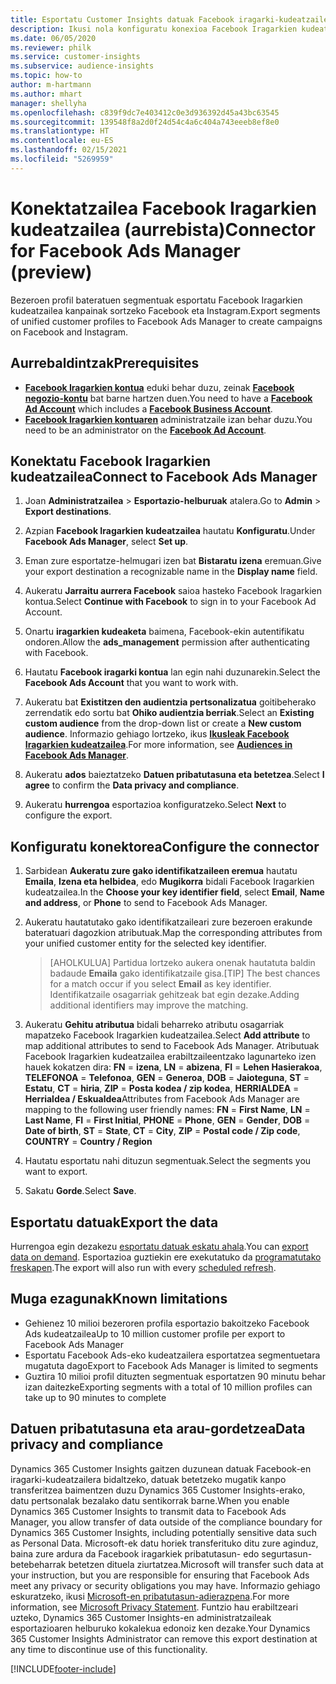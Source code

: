 ```yaml
---
title: Esportatu Customer Insights datuak Facebook iragarki-kudeatzailera
description: Ikusi nola konfiguratu konexioa Facebook Iragarkien kudeatzailea.
ms.date: 06/05/2020
ms.reviewer: philk
ms.service: customer-insights
ms.subservice: audience-insights
ms.topic: how-to
author: m-hartmann
ms.author: mhart
manager: shellyha
ms.openlocfilehash: c839f9dc7e403412c0e3d936392d45a43bc63545
ms.sourcegitcommit: 139548f8a2d0f24d54c4a6c404a743eeeb8ef8e0
ms.translationtype: HT
ms.contentlocale: eu-ES
ms.lasthandoff: 02/15/2021
ms.locfileid: "5269959"
---
```

# <a name="connector-for-facebook-ads-manager-preview"></a><span data-ttu-id="cf3aa-103">Konektatzailea Facebook Iragarkien kudeatzailea (aurrebista)</span><span class="sxs-lookup"><span data-stu-id="cf3aa-103">Connector for Facebook Ads Manager (preview)</span></span>

<span data-ttu-id="cf3aa-104">Bezeroen profil bateratuen segmentuak esportatu Facebook Iragarkien kudeatzailea kanpainak sortzeko Facebook eta Instagram.</span><span class="sxs-lookup"><span data-stu-id="cf3aa-104">Export segments of unified customer profiles to Facebook Ads Manager to create campaigns on Facebook and Instagram.</span></span>

## <a name="prerequisites"></a><span data-ttu-id="cf3aa-105">Aurrebaldintzak</span><span class="sxs-lookup"><span data-stu-id="cf3aa-105">Prerequisites</span></span>

- <span data-ttu-id="cf3aa-106">[**Facebook Iragarkien kontua**](https://www.facebook.com/business/learn/lessons/step-by-step-ads-manager-account) eduki behar duzu, zeinak [**Facebook negozio-kontu**](https://business.facebook.com/) bat barne hartzen duen.</span><span class="sxs-lookup"><span data-stu-id="cf3aa-106">You need to have a [**Facebook Ad Account**](https://www.facebook.com/business/learn/lessons/step-by-step-ads-manager-account) which includes a [**Facebook Business Account**](https://business.facebook.com/).</span></span>
- <span data-ttu-id="cf3aa-107">[**Facebook Iragarkien kontuaren**](https://www.facebook.com/business/learn/lessons/step-by-step-ads-manager-account) administratzaile izan behar duzu.</span><span class="sxs-lookup"><span data-stu-id="cf3aa-107">You need to be an administrator on the [**Facebook Ad Account**](https://www.facebook.com/business/learn/lessons/step-by-step-ads-manager-account).</span></span>

## <a name="connect-to-facebook-ads-manager"></a><span data-ttu-id="cf3aa-108">Konektatu Facebook Iragarkien kudeatzailea</span><span class="sxs-lookup"><span data-stu-id="cf3aa-108">Connect to Facebook Ads Manager</span></span>

1. <span data-ttu-id="cf3aa-109">Joan **Administratzailea** > **Esportazio-helburuak** atalera.</span><span class="sxs-lookup"><span data-stu-id="cf3aa-109">Go to **Admin** > **Export destinations**.</span></span>

1. <span data-ttu-id="cf3aa-110">Azpian **Facebook Iragarkien kudeatzailea** hautatu **Konfiguratu**.</span><span class="sxs-lookup"><span data-stu-id="cf3aa-110">Under **Facebook Ads Manager**, select **Set up**.</span></span>

1. <span data-ttu-id="cf3aa-111">Eman zure esportatze-helmugari izen bat **Bistaratu izena** eremuan.</span><span class="sxs-lookup"><span data-stu-id="cf3aa-111">Give your export destination a recognizable name in the **Display name** field.</span></span>

1. <span data-ttu-id="cf3aa-112">Aukeratu **Jarraitu aurrera Facebook** saioa hasteko Facebook Iragarkien kontua.</span><span class="sxs-lookup"><span data-stu-id="cf3aa-112">Select **Continue with Facebook** to sign in to your Facebook Ad Account.</span></span>

1. <span data-ttu-id="cf3aa-113">Onartu **iragarkien kudeaketa** baimena, Facebook-ekin autentifikatu ondoren.</span><span class="sxs-lookup"><span data-stu-id="cf3aa-113">Allow the **ads_management** permission after authenticating with Facebook.</span></span>

1. <span data-ttu-id="cf3aa-114">Hautatu **Facebook iragarki kontua** lan egin nahi duzunarekin.</span><span class="sxs-lookup"><span data-stu-id="cf3aa-114">Select the **Facebook Ads Account** that you want to work with.</span></span>

1. <span data-ttu-id="cf3aa-115">Aukeratu bat **Existitzen den audientzia pertsonalizatua** goitibeherako zerrendatik edo sortu bat **Ohiko audientzia berriak**.</span><span class="sxs-lookup"><span data-stu-id="cf3aa-115">Select an **Existing custom audience** from the drop-down list or create a **New custom audience**.</span></span> <span data-ttu-id="cf3aa-116">Informazio gehiago lortzeko, ikus [**Ikusleak Facebook Iragarkien kudeatzailea**](https://www.facebook.com/business/help/744354708981227?id=2469097953376494).</span><span class="sxs-lookup"><span data-stu-id="cf3aa-116">For more information, see [**Audiences in Facebook Ads Manager**](https://www.facebook.com/business/help/744354708981227?id=2469097953376494).</span></span>

1. <span data-ttu-id="cf3aa-117">Aukeratu **ados** baieztatzeko **Datuen pribatutasuna eta betetzea**.</span><span class="sxs-lookup"><span data-stu-id="cf3aa-117">Select **I agree** to confirm the **Data privacy and compliance**.</span></span>

1. <span data-ttu-id="cf3aa-118">Aukeratu **hurrengoa** esportazioa konfiguratzeko.</span><span class="sxs-lookup"><span data-stu-id="cf3aa-118">Select **Next** to configure the export.</span></span>

## <a name="configure-the-connector"></a><span data-ttu-id="cf3aa-119">Konfiguratu konektorea</span><span class="sxs-lookup"><span data-stu-id="cf3aa-119">Configure the connector</span></span>

1. <span data-ttu-id="cf3aa-120">Sarbidean **Aukeratu zure gako identifikatzaileen eremua** hautatu **Emaila**, **Izena eta helbidea**, edo **Mugikorra** bidali Facebook Iragarkien kudeatzailea.</span><span class="sxs-lookup"><span data-stu-id="cf3aa-120">In the **Choose your key identifier field**, select **Email**, **Name and address**, or **Phone** to send to Facebook Ads Manager.</span></span>

1. <span data-ttu-id="cf3aa-121">Aukeratu hautatutako gako identifikatzaileari zure bezeroen erakunde bateratuari dagozkion atributuak.</span><span class="sxs-lookup"><span data-stu-id="cf3aa-121">Map the corresponding attributes from your unified customer entity for the selected key identifier.</span></span>
   > <span data-ttu-id="cf3aa-122">[AHOLKULUA] Partidua lortzeko aukera onenak hautatuta baldin badaude **Emaila** gako identifikatzaile gisa.</span><span class="sxs-lookup"><span data-stu-id="cf3aa-122">[TIP] The best chances for a match occur if you select **Email** as key identifier.</span></span> <span data-ttu-id="cf3aa-123">Identifikatzaile osagarriak gehitzeak bat egin dezake.</span><span class="sxs-lookup"><span data-stu-id="cf3aa-123">Adding additional identifiers may improve the matching.</span></span>

1. <span data-ttu-id="cf3aa-124">Aukeratu **Gehitu atributua** bidali beharreko atributu osagarriak mapatzeko Facebook Iragarkien kudeatzailea.</span><span class="sxs-lookup"><span data-stu-id="cf3aa-124">Select **Add attribute** to map additional attributes to send to Facebook Ads Manager.</span></span> <span data-ttu-id="cf3aa-125">Atributuak Facebook Iragarkien kudeatzailea erabiltzaileentzako lagunarteko izen hauek kokatzen dira: **FN** = **izena**, **LN** = **abizena**, **FI** = **Lehen Hasierakoa**, **TELEFONOA** = **Telefonoa**, **GEN** = **Generoa**, **DOB** = **Jaioteguna**, **ST** = **Estatu**, **CT** = **hiria**, **ZIP** = **Posta kodea / zip kodea**, **HERRIALDEA** = **Herrialdea / Eskualdea**</span><span class="sxs-lookup"><span data-stu-id="cf3aa-125">Attributes from Facebook Ads Manager are mapping to the following user friendly names: **FN** = **First Name**, **LN** = **Last Name**, **FI** = **First Initial**, **PHONE** = **Phone**, **GEN** = **Gender**, **DOB** = **Date of birth**, **ST** = **State**, **CT** = **City**, **ZIP** = **Postal code / Zip code**, **COUNTRY** = **Country / Region**</span></span>

1. <span data-ttu-id="cf3aa-126">Hautatu esportatu nahi dituzun segmentuak.</span><span class="sxs-lookup"><span data-stu-id="cf3aa-126">Select the segments you want to export.</span></span>

1. <span data-ttu-id="cf3aa-127">Sakatu **Gorde**.</span><span class="sxs-lookup"><span data-stu-id="cf3aa-127">Select **Save**.</span></span>

## <a name="export-the-data"></a><span data-ttu-id="cf3aa-128">Esportatu datuak</span><span class="sxs-lookup"><span data-stu-id="cf3aa-128">Export the data</span></span>

<span data-ttu-id="cf3aa-129">Hurrengoa egin dezakezu [esportatu datuak eskatu ahala](export-destinations.md).</span><span class="sxs-lookup"><span data-stu-id="cf3aa-129">You can [export data on demand](export-destinations.md).</span></span> <span data-ttu-id="cf3aa-130">Esportazioa guztiekin ere exekutatuko da [programatutako freskapen](system.md#schedule-tab).</span><span class="sxs-lookup"><span data-stu-id="cf3aa-130">The export will also run with every [scheduled refresh](system.md#schedule-tab).</span></span>

## <a name="known-limitations"></a><span data-ttu-id="cf3aa-131">Muga ezagunak</span><span class="sxs-lookup"><span data-stu-id="cf3aa-131">Known limitations</span></span>

- <span data-ttu-id="cf3aa-132">Gehienez 10 milioi bezeroren profila esportazio bakoitzeko Facebook Ads kudeatzailea</span><span class="sxs-lookup"><span data-stu-id="cf3aa-132">Up to 10 million customer profile per export to Facebook Ads Manager</span></span> 
- <span data-ttu-id="cf3aa-133">Esportatu Facebook Ads-eko kudeatzailera esportatzea segmentuetara mugatuta dago</span><span class="sxs-lookup"><span data-stu-id="cf3aa-133">Export to Facebook Ads Manager is limited to segments</span></span>
- <span data-ttu-id="cf3aa-134">Guztira 10 milioi profil dituzten segmentuak esportatzen 90 minutu behar izan daitezke</span><span class="sxs-lookup"><span data-stu-id="cf3aa-134">Exporting segments with a total of 10 million profiles can take up to 90 minutes to complete</span></span>

## <a name="data-privacy-and-compliance"></a><span data-ttu-id="cf3aa-135">Datuen pribatutasuna eta arau-gordetzea</span><span class="sxs-lookup"><span data-stu-id="cf3aa-135">Data privacy and compliance</span></span>

<span data-ttu-id="cf3aa-136">Dynamics 365 Customer Insights gaitzen duzunean datuak  Facebook-en iragarki-kudeatzailera bidaltzeko, datuak betetzeko mugatik kanpo transferitzea baimentzen duzu Dynamics 365 Customer Insights-erako, datu pertsonalak bezalako datu sentikorrak barne.</span><span class="sxs-lookup"><span data-stu-id="cf3aa-136">When you enable Dynamics 365 Customer Insights to transmit data to Facebook Ads Manager, you allow transfer of data outside of the compliance boundary for Dynamics 365 Customer Insights, including potentially sensitive data such as Personal Data.</span></span> <span data-ttu-id="cf3aa-137">Microsoft-ek datu horiek transferituko ditu zure aginduz, baina zure ardura da Facebook iragarkiek pribatutasun- edo segurtasun-betebeharrak betetzen dituela ziurtatzea.</span><span class="sxs-lookup"><span data-stu-id="cf3aa-137">Microsoft will transfer such data at your instruction, but you are responsible for ensuring that Facebook Ads meet any privacy or security obligations you may have.</span></span> <span data-ttu-id="cf3aa-138">Informazio gehiago eskuratzeko, ikusi [Microsoft-en pribatutasun-adierazpena](https://go.microsoft.com/fwlink/?linkid=396732).</span><span class="sxs-lookup"><span data-stu-id="cf3aa-138">For more information, see [Microsoft Privacy Statement](https://go.microsoft.com/fwlink/?linkid=396732).</span></span>
<span data-ttu-id="cf3aa-139">Funtzio hau erabiltzeari uzteko, Dynamics 365 Customer Insights-en administratzaileak esportazioaren helburuko kokalekua edonoiz ken dezake.</span><span class="sxs-lookup"><span data-stu-id="cf3aa-139">Your Dynamics 365 Customer Insights Administrator can remove this export destination at any time to discontinue use of this functionality.</span></span>


[!INCLUDE[footer-include](../includes/footer-banner.md)]